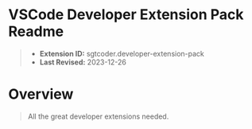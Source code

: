 # VSCode Developer Extension Pack Readme #

> - **Extension ID:** sgtcoder.developer-extension-pack
> - **Last Revised:** 2023-12-26

# Overview #
> All the great developer extensions needed.